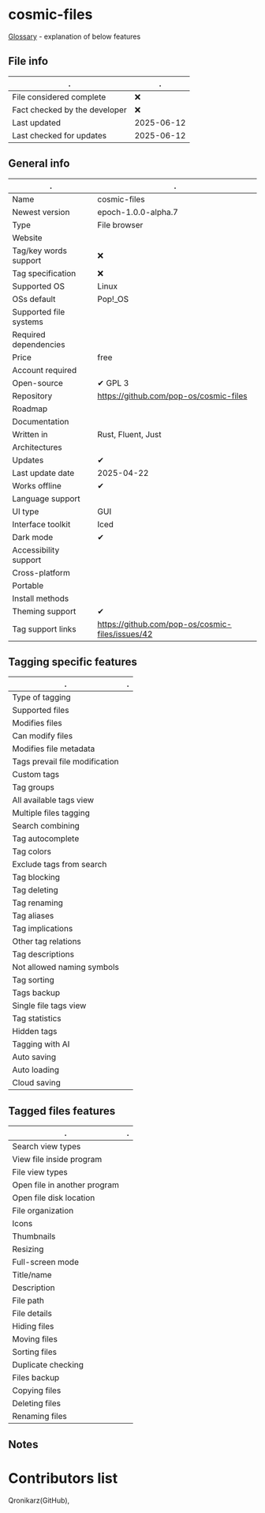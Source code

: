 # cosmic-files 
[Glossary](glossary.md) - explanation of below features

## File info
. | . |
---|---
File considered complete | ❌
Fact checked by the developer | ❌
Last updated | 2025-06-12
Last checked for updates | 2025-06-12

## General info
. | . |
---|---
Name | cosmic-files
Newest version | epoch-1.0.0-alpha.7
Type | File browser
Website | 
Tag/key words support | ❌
Tag specification | ❌
Supported OS | Linux
OSs default | Pop!_OS
Supported file systems | 
Required dependencies | 
Price | free
Account required | 
Open-source | ✔ GPL 3
Repository | https://github.com/pop-os/cosmic-files
Roadmap | 
Documentation | 
Written in | Rust, Fluent, Just
Architectures | 
Updates | ✔
Last update date | 2025-04-22
Works offline | ✔
Language support | 
UI type | GUI
Interface toolkit | Iced
Dark mode | ✔
Accessibility support | 
Cross-platform | 
Portable | 
Install methods | 
Theming support | ✔
Tag support links | https://github.com/pop-os/cosmic-files/issues/42

## Tagging specific features
. | . |
---|---
Type of tagging | 
Supported files | 
Modifies files | 
Can modify files | 
Modifies file metadata | 
Tags prevail file modification | 
Custom tags | 
Tag groups | 
All available tags view | 
Multiple files tagging | 
Search combining | 
Tag autocomplete | 
Tag colors | 
Exclude tags from search | 
Tag blocking | 
Tag deleting | 
Tag renaming | 
Tag aliases | 
Tag implications | 
Other tag relations | 
Tag descriptions | 
Not allowed naming symbols | 
Tag sorting | 
Tags backup | 
Single file tags view | 
Tag statistics | 
Hidden tags | 
Tagging with AI | 
Auto saving | 
Auto loading | 
Cloud saving | 

## Tagged files features
. | . |
---|---
Search view types | 
View file inside program | 
File view types | 
Open file in another program | 
Open file disk location | 
File organization | 
Icons | 
Thumbnails | 
Resizing | 
Full-screen mode | 
Title/name | 
Description | 
File path | 
File details | 
Hiding files | 
Moving files | 
Sorting files | 
Duplicate checking | 
Files backup | 
Copying files | 
Deleting files | 
Renaming files | 

## Notes


# Contributors list
Qronikarz(GitHub), 
